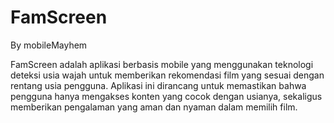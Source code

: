 # FamScreen

By mobileMayhem

FamScreen adalah aplikasi berbasis mobile yang menggunakan teknologi deteksi usia wajah untuk memberikan rekomendasi film yang sesuai dengan rentang usia pengguna. Aplikasi ini dirancang untuk memastikan bahwa pengguna hanya mengakses konten yang cocok dengan usianya, sekaligus memberikan pengalaman yang aman dan nyaman dalam memilih film.


